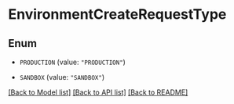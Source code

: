 # EnvironmentCreateRequestType

## Enum


* `PRODUCTION` (value: `"PRODUCTION"`)

* `SANDBOX` (value: `"SANDBOX"`)


[[Back to Model list]](../README.md#documentation-for-models) [[Back to API list]](../README.md#documentation-for-api-endpoints) [[Back to README]](../README.md)


